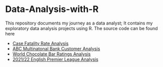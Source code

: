 # Data-Analysis-with-R
This repository documents my journey as a data analyst; It contains my exploratory data analysis projects using R. The source code can be found here

* [Case Fatality Rate Analysis](http://rpubs.com/Rvge_mvsrter/936603)
* [ABC Multinatonal Bank Customer Analysis](http://rpubs.com/Rvge_mvsrter/939193)
* [World Chocolate Bar Ratings Analysis](http://rpubs.com/Rvge_mvsrter/942955)
* [2021/22 English Premier League Analysis](http://rpubs.com/Rvge_mvsrter/949763)
